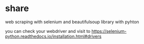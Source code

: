 # share
web scraping with selenium and beautifulsoup library with pyhton 

you can check your webdriver and visit to https://selenium-python.readthedocs.io/installation.html#drivers
